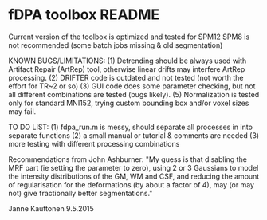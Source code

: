 # fDPA toolbox README

Current version of the toolbox is optimized and tested for SPM12
SPM8 is not recommended (some batch jobs missing & old segmentation)

KNOWN BUGS/LIMITATIONS:
(1) Detrending should be always used with Artifact Repair (ArtRep) tool, otherwise linear drifts may interfere ArtRep processing.
(2) DRIFTER code is outdated and not tested (not worth the effort for TR~2 or so)
(3) GUI code does some parameter checking, but not all different combinations are tested (bugs likely).
(5) Normalization is tested only for standard MNI152, trying custom bounding box and/or voxel sizes may fail.

TO DO LIST:
(1) fdpa_run.m is messy, should separate all processes in into separate functions
(2) a small manual or tutorial & comments are needed
(3) more testing with different processing combinations


Recommendations from John Ashburner:
"My guess is that disabling the MRF part (ie setting the parameter to zero), using 2 or 3 Gaussians to model the intensity distributions of the GM, WM and CSF, and reducing the amount of regularisation for the deformations (by about a factor of 4), may (or may not) give fractionally better segmentations."



Janne Kauttonen
9.5.2015
